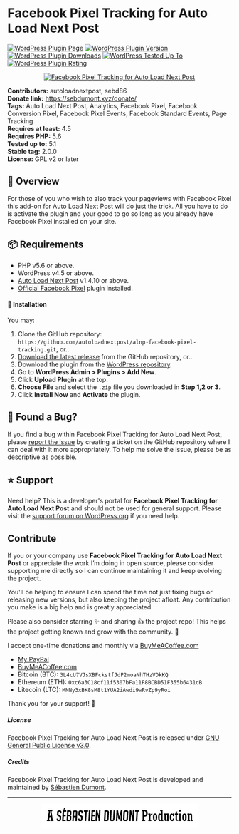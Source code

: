 # Facebook Pixel Tracking for Auto Load Next Post

[![WordPress Plugin Page](https://img.shields.io/badge/WordPress-%E2%86%92-lightgrey.svg?style=flat-square)](https://wordpress.org/plugins/alnp-facebook-pixel-tracking/)
[![WordPress Plugin Version](https://img.shields.io/wordpress/plugin/v/alnp-facebook-pixel-tracking.svg?style=flat)](https://wordpress.org/plugins/alnp-facebook-pixel-tracking/) 
[![WordPress Plugin Downloads](https://img.shields.io/wordpress/plugin/dt/alnp-facebook-pixel-tracking.svg?style=flat)](https://wordpress.org/plugins/alnp-facebook-pixel-tracking/)
[![WordPress Tested Up To](https://img.shields.io/wordpress/v/alnp-facebook-pixel-tracking.svg?style=flat)](https://wordpress.org/plugins/alnp-facebook-pixel-tracking/)
[![WordPress Plugin Rating](https://img.shields.io/wordpress/plugin/r/alnp-facebook-pixel-tracking.svg?style=flat-square)](https://wordpress.org/support/view/plugin-reviews/alnp-facebook-pixel-tracking?filter=5)

<p align="center">
    <a href="https://wordpress.org/plugins/alnp-facebook-pixel-tracking/" target="_blank"><img src="https://ps.w.org/alnp-facebook-pixel-tracking/assets/banner-772x250.png" alt="Facebook Pixel Tracking for Auto Load Next Post"></a>
</p>

**Contributors:** autoloadnextpost, sebd86  
**Donate link:** https://sebdumont.xyz/donate/  
**Tags:** Auto Load Next Post, Analytics, Facebook Pixel, Facebook Conversion Pixel, Facebook Pixel Events, Facebook Standard Events, Page Tracking  
**Requires at least:** 4.5  
**Requires PHP:** 5.6  
**Tested up to:** 5.1  
**Stable tag:** 2.0.0  
**License:** GPL v2 or later  

## 🔔 Overview

For those of you who wish to also track your pageviews with Facebook Pixel this add-on for Auto Load Next Post will do just the trick. All you have to do is activate the plugin and your good to go so long as you already have Facebook Pixel installed on your site.


## 📦 Requirements

* PHP v5.6 or above.
* WordPress v4.5 or above.
* [Auto Load Next Post](https://wordpress.org/plugins/auto-load-next-post/) v1.4.10 or above.
* [Official Facebook Pixel](https://wordpress.org/plugins/official-facebook-pixel/) plugin installed.


#### 💽 Installation

You may:
1. Clone the GitHub repository: `https://github.com/autoloadnextpost/alnp-facebook-pixel-tracking.git`, or..
2. [Download the latest release](https://github.com/autoloadnextpost/alnp-facebook-pixel-tracking/releases) from the GitHub repository, or..
3. Download the plugin from the [WordPress repository](https://wordpress.org/plugins/alnp-facebook-pixel-tracking/).
4. Go to **WordPress Admin > Plugins > Add New**.
5. Click **Upload Plugin** at the top.
6. **Choose File** and select the `.zip` file you downloaded in **Step 1,2 or 3**.
7. Click **Install Now** and **Activate** the plugin.


## 🐛 Found a Bug?

If you find a bug within Facebook Pixel Tracking for Auto Load Next Post, please [report the issue](https://github.com/autoloadnextpost/alnp-facebook-pixel-tracking/issues?state=open) by creating a ticket on the GitHub repository where I can deal with it more appropriately. To help me solve the issue, please be as descriptive as possible.


## ⭐ Support

Need help? This is a developer's portal for **Facebook Pixel Tracking for Auto Load Next Post** and should not be used for general support. Please visit the [support forum on WordPress.org](https://wordpress.org/support/plugin/alnp-facebook-pixel-tracking/) if you need help.


## Contribute

If you or your company use **Facebook Pixel Tracking for Auto Load Next Post** or appreciate the work I’m doing in open source, please consider supporting me directly so I can continue maintaining it and keep evolving the project.

You'll be helping to ensure I can spend the time not just fixing bugs or releasing new versions, but also keeping the project afloat. Any contribution you make is a big help and is greatly appreciated.

Please also consider starring ✨ and sharing 👍 the project repo! This helps the project getting known and grow with the community. 🙏

I accept one-time donations and monthly via [BuyMeACoffee.com](https://www.buymeacoffee.com/sebastien)
- [My PayPal](https://www.paypal.me/codebreaker)
- [BuyMeACoffee.com](https://www.buymeacoffee.com/sebastien)
- Bitcoin (BTC): `3L4cU7VJsXBFckstfJdP2moaNhTHzVDkKQ`
- Ethereum (ETH): `0xc6a3C18cf11f5307bFa11F8BCBD51F355b6431cB`
- Litecoin (LTC): `MNNy3xBK8sM8t1YUA2iAwdi9wRvZp9yRoi`

Thank you for your support! 🙌


##### License

Facebook Pixel Tracking for Auto Load Next Post is released under [GNU General Public License v3.0](http://www.gnu.org/licenses/gpl-3.0.html).


##### Credits

Facebook Pixel Tracking for Auto Load Next Post is developed and maintained by [Sébastien Dumont](https://sebastiendumont.com/about/).

---

<p align="center">
	<img src="https://raw.githubusercontent.com/seb86/my-open-source-readme-template/master/a-sebastien-dumont-production.png" width="353">
</p>